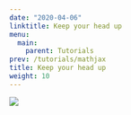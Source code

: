 ```yaml
---
date: "2020-04-06"
linktitle: Keep your head up 
menu:
  main:
    parent: Tutorials
prev: /tutorials/mathjax
title: Keep your head up
weight: 10
---
```



![](/images/KeepYourHeadUp.gif) 

